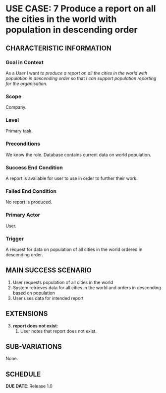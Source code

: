 # USE CASE: 7 Produce a report on all the cities in the world with population in descending order

## CHARACTERISTIC INFORMATION

### Goal in Context

As a *User* I want *to produce a report on all the cities in the world with population in descending order* so that *I can support population reporting for the organisation.*

### Scope

Company.

### Level

Primary task.

### Preconditions

We know the role.  Database contains current data on world population.

### Success End Condition

A report is available for user to use in order to further their work.

### Failed End Condition

No report is produced.

### Primary Actor

User.

### Trigger

A request for data on population of all cities in the world ordered in descending order.

## MAIN SUCCESS SCENARIO


1. User requests population of all cities in the world
2. System retrieves data for all cities in the world and orders in descending based on population 
3. User uses data for intended report

## EXTENSIONS

3. **report does not exist**:
    1. User notes that report does not exist.

## SUB-VARIATIONS

None.

## SCHEDULE

**DUE DATE**: Release 1.0
